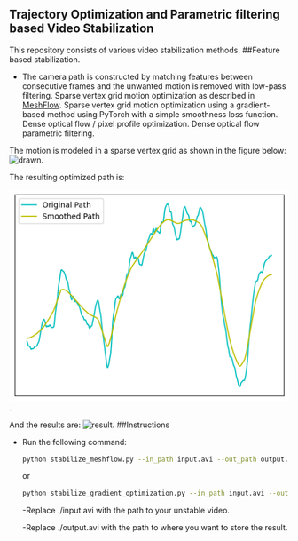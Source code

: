 ## Trajectory Optimization and Parametric filtering based Video Stabilization
This repository consists of various video stabilization methods.
##Feature based stabilization.
- The camera path is constructed by matching features between consecutive frames and the unwanted motion is removed with low-pass filtering.
Sparse vertex grid motion optimization as described in [MeshFlow](http://openaccess.thecvf.com/content/ICCV2023/papers/Zhang_Minimum_Latency_Deep_Online_Video_Stabilization_ICCV_2023_paper.pdf).
Sparse vertex grid motion optimization using a gradient-based  method using PyTorch with a simple smoothness loss function.
Dense optical flow / pixel profile optimization.
Dense optical flow parametric filtering.

The motion is modeled in a sparse vertex grid as shown in the figure below:
![drawn](https://github.com/btxviny/Trajectory-Optimization-Video-Stabilization/blob/main/images/drawn_small.gif).

The resulting optimized path is:

![plot](https://github.com/btxviny/Trajectory-Optimization-Video-Stabilization/blob/main/images/plot.png).

And the results are:
![result](https://github.com/btxviny/Trajectory-Optimization-Video-Stabilization/blob/main/images/concatenated.gif).
##Instructions
- Run the following command:
     ```bash
     python stabilize_meshflow.py --in_path input.avi --out_path output.avi
     ```
     or
    ```bash
    python stabilize_gradient_optimization.py --in_path input.avi --out_path output.avi
    ```
   -Replace ./input.avi with the path to your unstable video.
  
   -Replace ./output.avi with the path to where you want to store the result.
